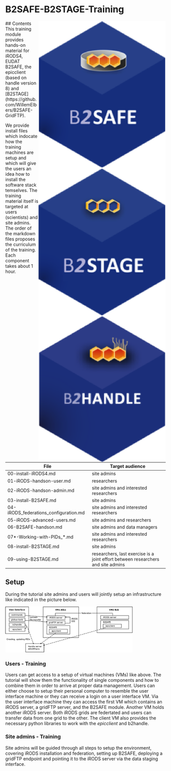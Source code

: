 # B2SAFE-B2STAGE-Training
<img align="right" src="img/B2SAFE.png" width="400px">
<img align="right" src="img/B2STAGE.png" width="400px">
<img align="right" src="img/B2HANDLE.png" width="400px">
## Contents
This training module provides hands-on material for iRODS4, EUDAT B2SAFE, the epicclient (based on handle version 8) and 
[B2STAGE](https://github.com/WillemElbers/B2SAFE-GridFTP).

We provide install files which indocate how the training machines are setup and which will give the users an idea how to 
install the software stack temselves.
The training material itself is targeted at users (scientists) and site admins.
The order of the markdown files proposes the curriculum of the training. Each component takes about 1 hour.

File | Target audience
------|-------------------
00-install-iRODS4.md | site admins
01-iRODS-handson-user.md | researchers
02-iRODS-handson-admin.md	| site admins and interested researchers
03-install-B2SAFE.md	| site admins
04-iRODS_federations_configuration.md	| site admins and interested researchers
05-iRODS-advanced-users.md	| site admins and researchers
06-B2SAFE-handson.md	| site admins and data managers
07*-Working-with-PIDs_*.md | site admins and interested researchers
08-install-B2STAGE.md | site admins
09-using-B2STAGE.md | researchers, last exercise is a joint effort between researchers and site admins

## Setup
During the tutorial site admins and users will jointly setup an infrastructure like indicated in the picture below.

<img align="centre" src="img/VM-setup.png" width="400px">

### Users - Training
Users can get access to a setup of virtual machines (VMs) like above. The tutorial will show them the functionality of single components and how to combine them in order to arrive at proper data management.
Users can either choose to setup their personal computer to resemble the user interface machine or they can receive a login on a user interface VM.
Via the user interface machine they can access the first VM which contains an iRODS server, a gridFTP server, and the B2SAFE module.
Another VM holds another iRODS server. Both iRODS grids are federtated and users can transfer data from one grid to the other. 
The client VM also provides the necessary python libraries to work with the *epicclient* and b2handle.

### Site admins - Training
Site admins will be guided through all steps to setup the environment, covering iRODS installation and federation, setting up B2SAFE, deploying a gridFTP endpoint and pointing it to the iRODS server via the data staging interface.


